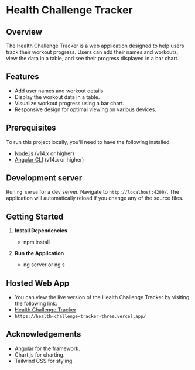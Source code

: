 # Health Challenge Tracker

## Overview

The Health Challenge Tracker is a web application designed to help users track their workout progress. Users can add their names and workouts, view the data in a table, and see their progress displayed in a bar chart.

## Features

- Add user names and workout details.
- Display the workout data in a table.
- Visualize workout progress using a bar chart.
- Responsive design for optimal viewing on various devices.

## Prerequisites

To run this project locally, you'll need to have the following installed:

- [Node.js](https://nodejs.org/) (v14.x or higher)
- [Angular CLI](https://angular.dev/cli) (v14.x or higher)

## Development server

Run `ng serve` for a dev server. Navigate to `http://localhost:4200/`. The application will automatically reload if you change any of the source files.

## Getting Started

1. **Install Dependencies**
    - npm install

2. **Run the Application**
    - ng server or ng s

## Hosted Web App

   -  You can view the live version of the Health Challenge Tracker by visiting the following link:
   -  [Health Challenge Tracker](https://health-challenge-tracker-three.vercel.app/)
   -  `https://health-challenge-tracker-three.vercel.app/`

## Acknowledgements

  - Angular for the framework.
  - Chart.js for charting.
  - Tailwind CSS for styling.


